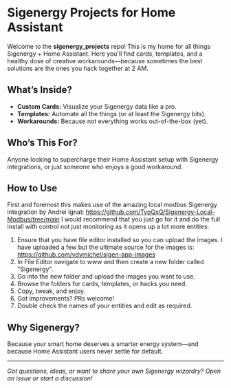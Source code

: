# Sigenergy Projects for Home Assistant

Welcome to the **sigenergy_projects** repo! This is my home for all things Sigenergy + Home Assistant. Here you'll find cards, templates, and a healthy dose of creative workarounds—because sometimes the best solutions are the ones you hack together at 2 AM.

## What’s Inside?

- **Custom Cards:** Visualize your Sigenergy data like a pro.
- **Templates:** Automate all the things (or at least the Sigenergy bits).
- **Workarounds:** Because not everything works out-of-the-box (yet).

## Who’s This For?

Anyone looking to supercharge their Home Assistant setup with Sigenergy integrations, or just someone who enjoys a good workaround.

## How to Use
First and foremost this makes use of the amazing local modbus Sigenergy integration by Andrei Ignat: https://github.com/TypQxQ/Sigenergy-Local-Modbus/tree/main
I would recommend that you just go for it and do the full install with control not just monitoring as it opens up a lot more entities.

1. Ensure that you have file editor installed so you can upload the images. I have uploaded a few but the ultimate source for the images is: https://github.com/vdvmichel/sigen-app-images
2. In File Editor navigate to www and then create a new folder called "Sigenergy".
3. Go into the new folder and upload the images you want to use.
4. Browse the folders for cards, templates, or hacks you need.
5. Copy, tweak, and enjoy.
6. Got improvements? PRs welcome!
7. Double check the names of your entities and edit as required.

## Why Sigenergy?

Because your smart home deserves a smarter energy system—and because Home Assistant users never settle for default.

---

*Got questions, ideas, or want to share your own Sigenergy wizardry? Open an issue or start a discussion!*
